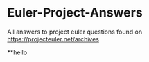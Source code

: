 # Euler-Project-Answers
All answers to project euler questions found on https://projecteuler.net/archives

**hello 
